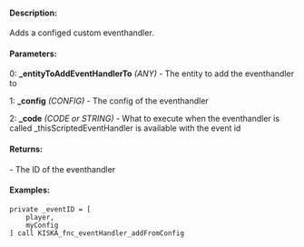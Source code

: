 #### Description:
Adds a configed custom eventhandler.

#### Parameters:
0: **_entityToAddEventHandlerTo** *(ANY)* - The entity to add the eventhandler to

1: **_config** *(CONFIG)* - The config of the eventhandler

2: **_code** *(CODE or STRING)* - What to execute when the eventhandler is called
    _thisScriptedEventHandler is available with the event id

#### Returns:
<NUMBER> - The ID of the eventhandler

#### Examples:
```sqf
private _eventID = [
    player,
    myConfig
] call KISKA_fnc_eventHandler_addFromConfig
```

